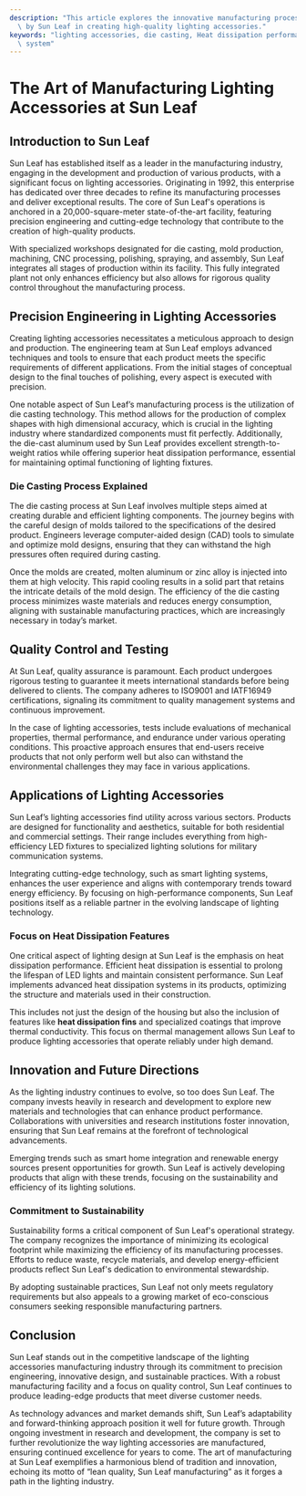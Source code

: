 ```yaml
---
description: "This article explores the innovative manufacturing processes and technologies used\
  \ by Sun Leaf in creating high-quality lighting accessories."
keywords: "lighting accessories, die casting, Heat dissipation performance, Heat dissipation\
  \ system"
---
```

# The Art of Manufacturing Lighting Accessories at Sun Leaf

## Introduction to Sun Leaf

Sun Leaf has established itself as a leader in the manufacturing industry, engaging in the development and production of various products, with a significant focus on lighting accessories. Originating in 1992, this enterprise has dedicated over three decades to refine its manufacturing processes and deliver exceptional results. The core of Sun Leaf's operations is anchored in a 20,000-square-meter state-of-the-art facility, featuring precision engineering and cutting-edge technology that contribute to the creation of high-quality products.

With specialized workshops designated for die casting, mold production, machining, CNC processing, polishing, spraying, and assembly, Sun Leaf integrates all stages of production within its facility. This fully integrated plant not only enhances efficiency but also allows for rigorous quality control throughout the manufacturing process.

## Precision Engineering in Lighting Accessories

Creating lighting accessories necessitates a meticulous approach to design and production. The engineering team at Sun Leaf employs advanced techniques and tools to ensure that each product meets the specific requirements of different applications. From the initial stages of conceptual design to the final touches of polishing, every aspect is executed with precision.

One notable aspect of Sun Leaf’s manufacturing process is the utilization of die casting technology. This method allows for the production of complex shapes with high dimensional accuracy, which is crucial in the lighting industry where standardized components must fit perfectly. Additionally, the die-cast aluminum used by Sun Leaf provides excellent strength-to-weight ratios while offering superior heat dissipation performance, essential for maintaining optimal functioning of lighting fixtures.

### Die Casting Process Explained

The die casting process at Sun Leaf involves multiple steps aimed at creating durable and efficient lighting components. The journey begins with the careful design of molds tailored to the specifications of the desired product. Engineers leverage computer-aided design (CAD) tools to simulate and optimize mold designs, ensuring that they can withstand the high pressures often required during casting.

Once the molds are created, molten aluminum or zinc alloy is injected into them at high velocity. This rapid cooling results in a solid part that retains the intricate details of the mold design. The efficiency of the die casting process minimizes waste materials and reduces energy consumption, aligning with sustainable manufacturing practices, which are increasingly necessary in today’s market.

## Quality Control and Testing

At Sun Leaf, quality assurance is paramount. Each product undergoes rigorous testing to guarantee it meets international standards before being delivered to clients. The company adheres to ISO9001 and IATF16949 certifications, signaling its commitment to quality management systems and continuous improvement.

In the case of lighting accessories, tests include evaluations of mechanical properties, thermal performance, and endurance under various operating conditions. This proactive approach ensures that end-users receive products that not only perform well but also can withstand the environmental challenges they may face in various applications.

## Applications of Lighting Accessories

Sun Leaf’s lighting accessories find utility across various sectors. Products are designed for functionality and aesthetics, suitable for both residential and commercial settings. Their range includes everything from high-efficiency LED fixtures to specialized lighting solutions for military communication systems.

Integrating cutting-edge technology, such as smart lighting systems, enhances the user experience and aligns with contemporary trends toward energy efficiency. By focusing on high-performance components, Sun Leaf positions itself as a reliable partner in the evolving landscape of lighting technology.

### Focus on Heat Dissipation Features

One critical aspect of lighting design at Sun Leaf is the emphasis on heat dissipation performance. Efficient heat dissipation is essential to prolong the lifespan of LED lights and maintain consistent performance. Sun Leaf implements advanced heat dissipation systems in its products, optimizing the structure and materials used in their construction.

This includes not just the design of the housing but also the inclusion of features like **heat dissipation fins** and specialized coatings that improve thermal conductivity. This focus on thermal management allows Sun Leaf to produce lighting accessories that operate reliably under high demand.

## Innovation and Future Directions

As the lighting industry continues to evolve, so too does Sun Leaf. The company invests heavily in research and development to explore new materials and technologies that can enhance product performance. Collaborations with universities and research institutions foster innovation, ensuring that Sun Leaf remains at the forefront of technological advancements.

Emerging trends such as smart home integration and renewable energy sources present opportunities for growth. Sun Leaf is actively developing products that align with these trends, focusing on the sustainability and efficiency of its lighting solutions.

### Commitment to Sustainability

Sustainability forms a critical component of Sun Leaf's operational strategy. The company recognizes the importance of minimizing its ecological footprint while maximizing the efficiency of its manufacturing processes. Efforts to reduce waste, recycle materials, and develop energy-efficient products reflect Sun Leaf's dedication to environmental stewardship.

By adopting sustainable practices, Sun Leaf not only meets regulatory requirements but also appeals to a growing market of eco-conscious consumers seeking responsible manufacturing partners.

## Conclusion

Sun Leaf stands out in the competitive landscape of the lighting accessories manufacturing industry through its commitment to precision engineering, innovative design, and sustainable practices. With a robust manufacturing facility and a focus on quality control, Sun Leaf continues to produce leading-edge products that meet diverse customer needs.

As technology advances and market demands shift, Sun Leaf’s adaptability and forward-thinking approach position it well for future growth. Through ongoing investment in research and development, the company is set to further revolutionize the way lighting accessories are manufactured, ensuring continued excellence for years to come. The art of manufacturing at Sun Leaf exemplifies a harmonious blend of tradition and innovation, echoing its motto of “lean quality, Sun Leaf manufacturing” as it forges a path in the lighting industry.
